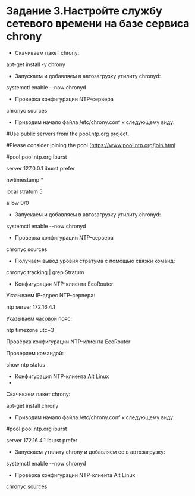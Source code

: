 # Задание 3.Настройте службу сетевого времени на базе сервиса chrony

* Скачиваем пакет chrony:
  
apt-get install -y chrony

* Запускаем и добавляем в автозагрузку утилиту chronyd:

systemctl enable --now chronyd

* Проверка конфигурации NTP-сервера

chronyc sources

* Приводим начало файла /etc/chrony.conf к следующему виду:
  
#Use public servers from the pool.ntp.org project.

#Please consider joining the pool (https://www.pool.ntp.org/join.html

#pool pool.ntp.org iburst

server 127.0.0.1 iburst prefer

hwtimestamp *

local stratum 5

allow 0/0

* Запускаем и добавляем в автозагрузку утилиту chronyd:
  
systemctl enable --now chronyd

* Проверка конфигурации NTP-сервера
  
chronyc sources

* Получаем вывод уровня стратума с помощью связки команд:
  
chronyc tracking | grep Stratum

* Конфигурация NTP-клиента EcoRouter
  
Указываем IP-адрес NTP-сервера:

ntp server 172.16.4.1

Указываем часовой пояс:

ntp timezone utc+3

Проверка конфигурации NTP-клиента EcoRouter

Проверяем командой:

show ntp status

* Конфигурация NTP-клиента Alt Linux
* 
Скачиваем пакет chrony:

apt-get install chrony

* Приводим начало файла /etc/chrony.conf к следующему виду:
  
#pool pool.ntp.org iburst

server 172.16.4.1 iburst prefer

* Запускаем утилиту chrony и добавляем ее в автозагрузку:
  
systemctl enable --now chronyd

* Проверка конфигурации NTP-клиента Alt Linux
  
chronyc sources
